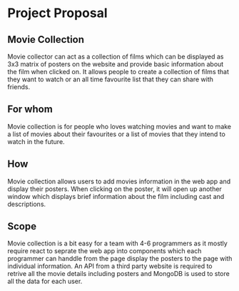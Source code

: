 # Project Proposal

## Movie Collection
Movie collector can act as a collection of films which can be displayed as 3x3 matrix of posters on the website and provide basic information about the film when clicked on. It allows people to create a collection of films that they want to watch or an all time favourite list that they can share with friends.

## For whom
Movie collection is for people who loves watching movies and want to make a list of movies about their favourites or a list of movies that they intend to watch in the future.

## How
Movie collection allows users to add movies information in the web app and display their posters. When clicking on the poster, it will open up another window which displays brief information about the film including cast and descriptions.

## Scope
Movie collection is a bit easy for a team with 4-6 programmers as it mostly require react to seprate the web app into components which each programmer can handdle from the page display the posters to the page with individual information. An API from a third party website is required to retrive all the movie details including posters and MongoDB is used to store all the data for each user.